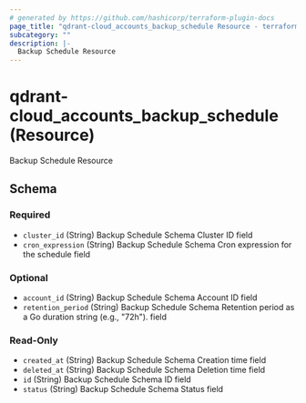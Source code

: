 ```yaml
---
# generated by https://github.com/hashicorp/terraform-plugin-docs
page_title: "qdrant-cloud_accounts_backup_schedule Resource - terraform-provider-qdrant-cloud"
subcategory: ""
description: |-
  Backup Schedule Resource
---
```


# qdrant-cloud_accounts_backup_schedule (Resource)

Backup Schedule Resource



<!-- schema generated by tfplugindocs -->
## Schema

### Required

- `cluster_id` (String) Backup Schedule Schema Cluster ID field
- `cron_expression` (String) Backup Schedule Schema Cron expression for the schedule field

### Optional

- `account_id` (String) Backup Schedule Schema Account ID field
- `retention_period` (String) Backup Schedule Schema Retention period as a Go duration string (e.g., "72h"). field

### Read-Only

- `created_at` (String) Backup Schedule Schema Creation time field
- `deleted_at` (String) Backup Schedule Schema Deletion time field
- `id` (String) Backup Schedule Schema ID field
- `status` (String) Backup Schedule Schema Status field
